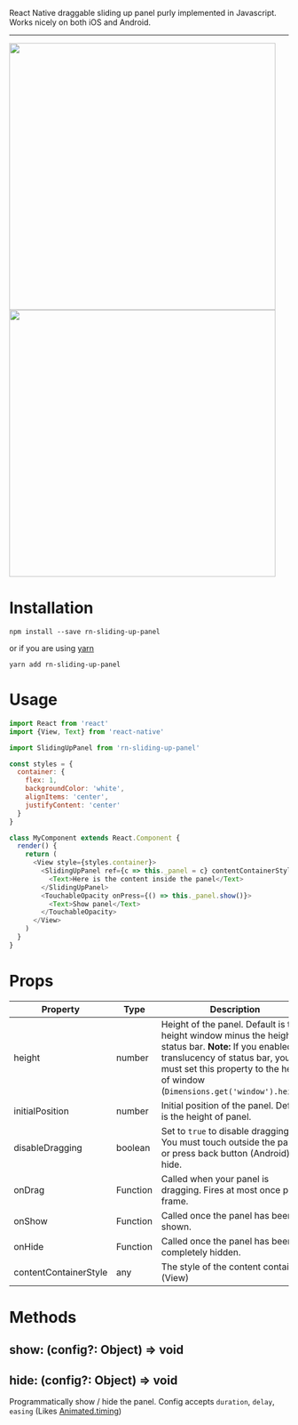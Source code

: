 React Native draggable sliding up panel purly implemented in Javascript. Works nicely on both iOS and Android.

----------
<img src="https://raw.githubusercontent.com/octopitus/rn-sliding-up-panel/master/demo/sliding_panel_android.gif" height="480" />
<img src="https://raw.githubusercontent.com/octopitus/rn-sliding-up-panel/master/demo/sliding_panel_ios.gif" height="480" />

# Installation

    npm install --save rn-sliding-up-panel

or if you are using [yarn](http://yarnpkg.com)

    yarn add rn-sliding-up-panel

# Usage

```js
import React from 'react'
import {View, Text} from 'react-native'

import SlidingUpPanel from 'rn-sliding-up-panel'

const styles = {
  container: {
    flex: 1,
    backgroundColor: 'white',
    alignItems: 'center',
    justifyContent: 'center'
  }
}

class MyComponent extends React.Component {
  render() {
    return (
      <View style={styles.container}>
        <SlidingUpPanel ref={c => this._panel = c} contentContainerStyle={styles.container}>
          <Text>Here is the content inside the panel</Text>
        </SlidingUpPanel>
        <TouchableOpacity onPress={() => this._panel.show()}>
          <Text>Show panel</Text>
        </TouchableOpacity>
      </View>
    )
  }
}
```

# Props

|Property|Type|Description|
|---|---|---|
|height|number|Height of the panel. Default is the height window minus the height of status bar. **Note:** If you enabled the translucency of status bar, you must set this property to the height of window (`Dimensions.get('window').height`)
|initialPosition|number|Initial position of the panel. Default is the height of panel.
|disableDragging|boolean|Set to `true` to disable dragging. You must touch outside the panel or press back button (Android) to hide.
|onDrag|Function|Called when your panel is dragging. Fires at most once per frame.
|onShow|Function|Called once the panel has been shown.
|onHide|Function|Called once the panel has been completely hidden.
|contentContainerStyle|any|The style of the content container (View)

# Methods

## show: (config?: Object) => void

## hide: (config?: Object) => void

Programmatically show / hide the panel. Config accepts `duration`, `delay`, `easing` (Likes [Animated.timing](http://facebook.github.io/react-native/releases/0.39/docs/animated.html#timing))
